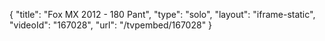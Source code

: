 {
    "title": "Fox MX 2012 - 180 Pant",
    "type": "solo",
    "layout": "iframe-static",
    "videoId": "167028",
    "url": "\/tvpembed\/167028"
}